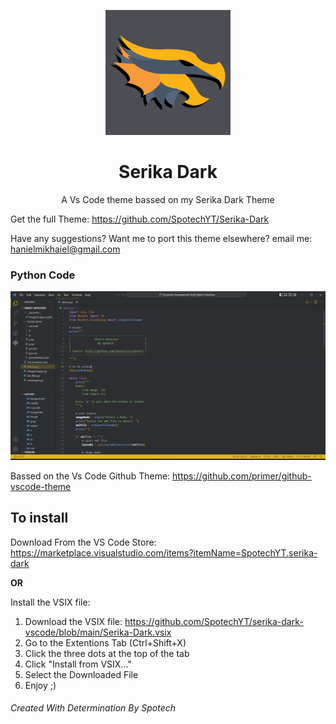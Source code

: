 <p align="center"><img src="https://raw.githubusercontent.com/SpotechYT/Serika-Dark/main/Logo.jpg" height="200"></p>
<h1 align="center">Serika Dark</h1>
<p align="center">A Vs Code theme bassed on my Serika Dark Theme</p>

Get the full Theme: https://github.com/SpotechYT/Serika-Dark

Have any suggestions? Want me to port this theme elsewhere? email me: hanielmikhaiel@gmail.com

### Python Code
![python](https://raw.githubusercontent.com/SpotechYT/serika-dark-vscode/main/assets/example_python.png)

Bassed on the Vs Code Github Theme: https://github.com/primer/github-vscode-theme

## To install
Download From the VS Code Store: https://marketplace.visualstudio.com/items?itemName=SpotechYT.serika-dark

**OR**

Install the VSIX file:
  1. Download the VSIX file: https://github.com/SpotechYT/serika-dark-vscode/blob/main/Serika-Dark.vsix
  2. Go to the Extentions Tab (Ctrl+Shift+X)
  3. Click the three dots at the top of the tab
  4. Click "Install from VSIX..."
  5. Select the Downloaded File
  6. Enjoy ;)
  
  
###### Created With Determination By Spotech
